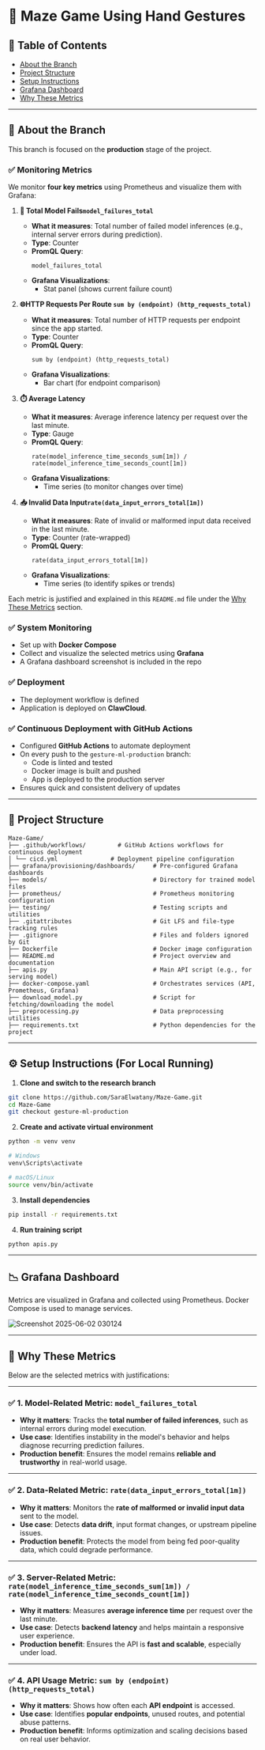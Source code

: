 # 🧠 Maze Game Using Hand Gestures


## 📑 Table of Contents
- [About the Branch](#about-the-branch)
- [Project Structure](#project-structure)
- [Setup Instructions](#️-setup-instructions-for-local-running)
- [Grafana Dashboard](#grafana-dashboard)
- [Why These Metrics](#why-these-metrics)


---


## 📌 About the Branch

This branch is focused on the **production** stage of the project.

### ✅ Monitoring Metrics 

We monitor **four key metrics** using Prometheus and visualize them with Grafana:

1. **🔁 Total Model Fails`model_failures_total`**  
   - **What it measures**: Total number of failed model inferences (e.g., internal server errors during prediction).  
   - **Type**: Counter  
   - **PromQL Query**:  
     ```promql
     model_failures_total
     ```  
   - **Grafana Visualizations**:  
     - Stat panel (shows current failure count)  

2. **🌐HTTP Requests Per Route `sum by (endpoint) (http_requests_total)`**  
   - **What it measures**: Total number of HTTP requests per endpoint since the app started.  
   - **Type**: Counter  
   - **PromQL Query**:  
     ```promql
     sum by (endpoint) (http_requests_total)
     ```  
   - **Grafana Visualizations**:  
     - Bar chart (for endpoint comparison)  

3. **⏱️ Average Latency**  
   - **What it measures**: Average inference latency per request over the last minute.  
   - **Type**: Gauge  
   - **PromQL Query**:  
     ```promql
     rate(model_inference_time_seconds_sum[1m]) / rate(model_inference_time_seconds_count[1m])
     ```  
   - **Grafana Visualizations**:  
     - Time series (to monitor changes over time)  

4. **📥 Invalid Data Input`rate(data_input_errors_total[1m])`**  
   - **What it measures**: Rate of invalid or malformed input data received in the last minute.  
   - **Type**: Counter (rate-wrapped)  
   - **PromQL Query**:  
     ```promql
     rate(data_input_errors_total[1m])
     ```  
   - **Grafana Visualizations**:  
     - Time series (to identify spikes or trends)  


Each metric is justified and explained in this `README.md` file under the [Why These Metrics](#why-these-metrics) section.


### ✅ System Monitoring
- Set up with **Docker Compose**
- Collect and visualize the selected metrics using **Grafana**
- A Grafana dashboard screenshot is included in the repo
  

### ✅ Deployment
- The deployment workflow is defined
- Application is deployed on **ClawCloud**.
  

### ✅ Continuous Deployment with GitHub Actions
- Configured **GitHub Actions** to automate deployment
- On every push to the `gesture-ml-production` branch:
  - Code is linted and tested
  - Docker image is built and pushed
  - App is deployed to the production server
- Ensures quick and consistent delivery of updates



---




## 📁 Project Structure
```<code>
Maze-Game/
├── .github/workflows/         # GitHub Actions workflows for continuous deployment
│ └── cicd.yml               # Deployment pipeline configuration
├── grafana/provisioning/dashboards/     # Pre-configured Grafana dashboards
├── models/                              # Directory for trained model files
├── prometheus/                          # Prometheus monitoring configuration
├── testing/                             # Testing scripts and utilities
├── .gitattributes                       # Git LFS and file-type tracking rules
├── .gitignore                           # Files and folders ignored by Git
├── Dockerfile                           # Docker image configuration
├── README.md                            # Project overview and documentation
├── apis.py                              # Main API script (e.g., for serving model)
├── docker-compose.yaml                  # Orchestrates services (API, Prometheus, Grafana)
├── download_model.py                    # Script for fetching/downloading the model
├── preprocessing.py                     # Data preprocessing utilities
├── requirements.txt                     # Python dependencies for the project
```


---


## ⚙️ Setup Instructions (For Local Running)

1. **Clone and switch to the research branch**

```bash
git clone https://github.com/SaraElwatany/Maze-Game.git
cd Maze-Game
git checkout gesture-ml-production
```


2. **Create and activate virtual environment**

```bash
python -m venv venv

# Windows
venv\Scripts\activate

# macOS/Linux
source venv/bin/activate
```


3. **Install dependencies**

```bash
pip install -r requirements.txt
```


4. **Run training script**
   
```bash
python apis.py
```





---



## 📉 Grafana Dashboard

Metrics are visualized in Grafana and collected using Prometheus.
Docker Compose is used to manage services.

![Screenshot 2025-06-02 030124](https://github.com/user-attachments/assets/17b4f71f-2430-428e-8470-37a0042ac303)



---




## 🧩 Why These Metrics

Below are the selected metrics with justifications:

---

### ✅ 1. Model-Related Metric: `model_failures_total`

- **Why it matters**: Tracks the **total number of failed inferences**, such as internal errors during model execution.
- **Use case**: Identifies instability in the model's behavior and helps diagnose recurring prediction failures.
- **Production benefit**: Ensures the model remains **reliable and trustworthy** in real-world usage.

---

### ✅ 2. Data-Related Metric: `rate(data_input_errors_total[1m])`

- **Why it matters**: Monitors the **rate of malformed or invalid input data** sent to the model.
- **Use case**: Detects **data drift**, input format changes, or upstream pipeline issues.
- **Production benefit**: Protects the model from being fed poor-quality data, which could degrade performance.

---

### ✅ 3. Server-Related Metric: `rate(model_inference_time_seconds_sum[1m]) / rate(model_inference_time_seconds_count[1m])`

- **Why it matters**: Measures **average inference time** per request over the last minute.
- **Use case**: Detects **backend latency** and helps maintain a responsive user experience.
- **Production benefit**: Ensures the API is **fast and scalable**, especially under load.

---

### ✅ 4. API Usage Metric: `sum by (endpoint) (http_requests_total)`

- **Why it matters**: Shows how often each **API endpoint** is accessed.
- **Use case**: Identifies **popular endpoints**, unused routes, and potential abuse patterns.
- **Production benefit**: Informs optimization and scaling decisions based on real user behavior.




